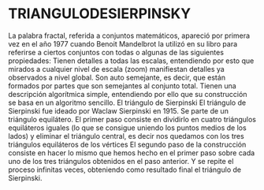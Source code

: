 # TRIANGULODESIERPINSKY
La palabra fractal, referida a conjuntos matemáticos, apareció por primera vez en el año 1977 cuando Benoit Mandelbrot la utilizó en su libro para referirse a ciertos conjuntos con todas o algunas de las siguientes propiedades:   Tienen detalles a todas las escalas, entendiendo por esto que mirados a cualquier nivel de escala (zoom) manifiestan detalles ya observados a nivel global.  Son auto semejante, es decir, que están  formados por partes que son semejantes al conjunto total. Tienen una descripción algorítmica simple, entendiendo por ello que su construcción se basa en un algoritmo sencillo. El triángulo de Sierpinski   El triángulo  de Sierpinski fue ideado por Waclaw Sierpinski en 1915. Se parte de un triángulo equilátero.  El primer paso consiste en dividirlo en cuatro triángulos equiláteros iguales (lo que se consigue uniendo los puntos medios de los lados) y eliminar el triángulo central, es decir nos quedamos con los tres triángulos equiláteros de los vértices El segundo paso de la construcción consiste en hacer lo mismo que hemos hecho en el primer paso sobre cada uno de los tres triángulos obtenidos en el paso anterior. Y se repite el proceso infinitas veces, obteniendo como resultado final el triángulo de Sierpinski.
